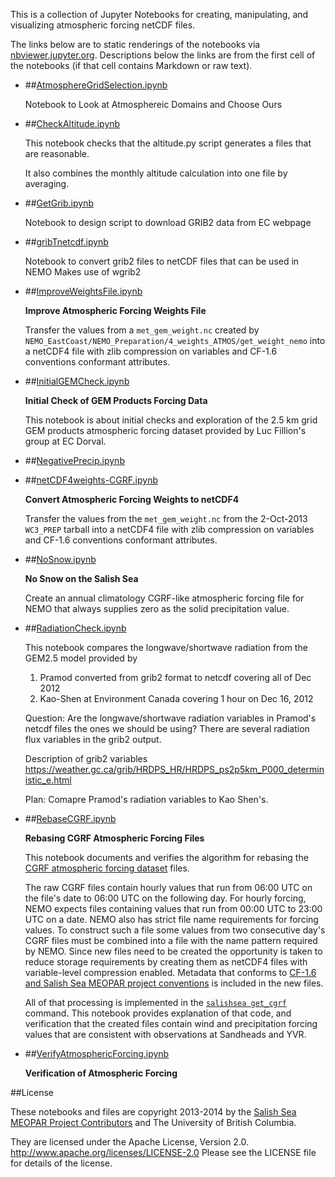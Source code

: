 This is a collection of Jupyter Notebooks for creating,
manipulating, and visualizing atmospheric forcing netCDF files.

The links below are to static renderings of the notebooks via
[nbviewer.jupyter.org](https://nbviewer.jupyter.org/).
Descriptions below the links are from the first cell of the notebooks
(if that cell contains Markdown or raw text).

* ##[AtmosphereGridSelection.ipynb](https://nbviewer.jupyter.org/github/SalishSeaCast/tools/blob/master/I_ForcingFiles/Atmos/AtmosphereGridSelection.ipynb)

    Notebook to Look at Atmosphereic Domains and Choose Ours

* ##[CheckAltitude.ipynb](https://nbviewer.jupyter.org/github/SalishSeaCast/tools/blob/master/I_ForcingFiles/Atmos/CheckAltitude.ipynb)

    This notebook checks that the altitude.py script generates a files that are reasonable.

    It also combines the monthly altitude calculation into one file by averaging.

* ##[GetGrib.ipynb](https://nbviewer.jupyter.org/github/SalishSeaCast/tools/blob/master/I_ForcingFiles/Atmos/GetGrib.ipynb)

    Notebook to design script to download GRIB2 data from EC webpage

* ##[gribTnetcdf.ipynb](https://nbviewer.jupyter.org/github/SalishSeaCast/tools/blob/master/I_ForcingFiles/Atmos/gribTnetcdf.ipynb)

    Notebook to convert grib2 files to netCDF files that can be used in NEMO
    Makes use of wgrib2

* ##[ImproveWeightsFile.ipynb](https://nbviewer.jupyter.org/github/SalishSeaCast/tools/blob/master/I_ForcingFiles/Atmos/ImproveWeightsFile.ipynb)

    **Improve Atmospheric Forcing Weights File**

    Transfer the values from a `met_gem_weight.nc`
    created by `NEMO_EastCoast/NEMO_Preparation/4_weights_ATMOS/get_weight_nemo`
    into a netCDF4 file with zlib compression on variables
    and CF-1.6 conventions conformant attributes.

* ##[InitialGEMCheck.ipynb](https://nbviewer.jupyter.org/github/SalishSeaCast/tools/blob/master/I_ForcingFiles/Atmos/InitialGEMCheck.ipynb)

    **Initial Check of GEM Products Forcing Data**

    This notebook is about initial checks and exploration of the 2.5 km grid GEM products
    atmospheric forcing dataset provided by Luc Fillion's group at EC Dorval.

* ##[NegativePrecip.ipynb](https://nbviewer.jupyter.org/github/SalishSeaCast/tools/blob/master/I_ForcingFiles/Atmos/NegativePrecip.ipynb)

* ##[netCDF4weights-CGRF.ipynb](https://nbviewer.jupyter.org/github/SalishSeaCast/tools/blob/master/I_ForcingFiles/Atmos/netCDF4weights-CGRF.ipynb)

    **Convert Atmospheric Forcing Weights to netCDF4**

    Transfer the values from the `met_gem_weight.nc`
    from the 2-Oct-2013 `WC3_PREP` tarball
    into a netCDF4 file with zlib compression on variables
    and CF-1.6 conventions conformant attributes.

* ##[NoSnow.ipynb](https://nbviewer.jupyter.org/github/SalishSeaCast/tools/blob/master/I_ForcingFiles/Atmos/NoSnow.ipynb)

    **No Snow on the Salish Sea**

    Create an annual climatology CGRF-like atmospheric forcing file for NEMO
    that always supplies zero as the solid precipitation value.

* ##[RadiationCheck.ipynb](https://nbviewer.jupyter.org/github/SalishSeaCast/tools/blob/master/I_ForcingFiles/Atmos/RadiationCheck.ipynb)

    This notebook compares the longwave/shortwave radiation from the GEM2.5 model provided by

    1. Pramod converted from grib2 format to netcdf covering all of Dec 2012
    2. Kao-Shen at Environment Canada covering 1 hour on Dec 16, 2012

    Question: Are the longwave/shortwave radiation variables in Pramod's netcdf files the ones we should be using? There are several radiation flux variables in the grib2 output.

    Description of grib2 variables
    https://weather.gc.ca/grib/HRDPS_HR/HRDPS_ps2p5km_P000_deterministic_e.html

    Plan: Comapre Pramod's radiation variables to Kao Shen's.

* ##[RebaseCGRF.ipynb](https://nbviewer.jupyter.org/github/SalishSeaCast/tools/blob/master/I_ForcingFiles/Atmos/RebaseCGRF.ipynb)

    **Rebasing CGRF Atmospheric Forcing Files**

    This notebook documents and verifies the algorithm for
    rebasing the [CGRF atmospheric forcing dataset][CGRF dataset] files.

    [CGRF dataset]: http://salishsea-meopar-docs.readthedocs.org/en/latest/code-notes/salishsea-nemo/nemo-forcing/atmospheric.html#cgrf-dataset

    The raw CGRF files contain hourly values that run from 06:00 UTC on the file's date
    to 06:00 UTC on the following day.
    For hourly forcing,
    NEMO expects files containing values that run from 00:00 UTC to 23:00 UTC on a date.
    NEMO also has strict file name requirements for forcing values.
    To construct such a file some values from two consecutive day's CGRF files must be
    combined into a file with the name pattern required by NEMO.
    Since new files need to be created the opportunity is taken to reduce storage requirements
    by creating them as netCDF4 files with variable-level compression enabled.
    Metadata that conforms to [CF-1.6 and Salish Sea MEOPAR project conventions][netCDF4 conventions] is included
    in the new files.

    [netCDF4 conventions]: http://salishsea-meopar-docs.readthedocs.org/en/latest/code-notes/salishsea-nemo/nemo-forcing/netcdf4.html#netcdf4-file-conventions

    All of that processing is implemented in the [`salishsea get_cgrf`][salishsea get_cgrf] command.
    This notebook provides explanation of that code,
    and verification that the created files contain wind and precipitation forcing
    values that are consistent with observations at Sandheads and YVR.

    [salishsea get_cgrf]: http://salishsea-meopar-tools.readthedocs.org/en/latest/SalishSeaCmd/salishsea-cmd.html#get-cgrf-sub-command

* ##[VerifyAtmosphericForcing.ipynb](https://nbviewer.jupyter.org/github/SalishSeaCast/tools/blob/master/I_ForcingFiles/Atmos/VerifyAtmosphericForcing.ipynb)

    **Verification of Atmospheric Forcing**


##License

These notebooks and files are copyright 2013-2014
by the [Salish Sea MEOPAR Project Contributors](https://github.com/SalishSeaCast/docs/blob/master/CONTRIBUTORS.rst)
and The University of British Columbia.

They are licensed under the Apache License, Version 2.0.
http://www.apache.org/licenses/LICENSE-2.0
Please see the LICENSE file for details of the license.
